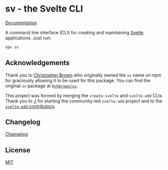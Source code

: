 # sv - the Svelte CLI

[Documentation](https://svelte.dev/docs/cli/overview)

A command line interface (CLI) for creating and maintaining [Svelte](https://svelte.dev) applications. Just run:

```bash
npx sv
```

## Acknowledgements

Thank you to [Christopher Brown](https://github.com/chbrown) who originally owned the `sv` name on npm for graciously allowing it to be used for this package. You can find the original `sv` package at [`@chbrown/sv`](https://www.npmjs.com/package/@chbrown/sv).

This project was formed by merging the `create-svelte` and `svelte-add` CLIs. Thank you to [J](https://github.com/babichjacob) for starting the community-led `svelte-add` project and to the [`svelte-add` contributors](https://github.com/svelte-add/svelte-add/graphs/contributors).

## Changelog

[Changelog](./CHANGELOG.md)

## License

[MIT](../../LICENSE)
